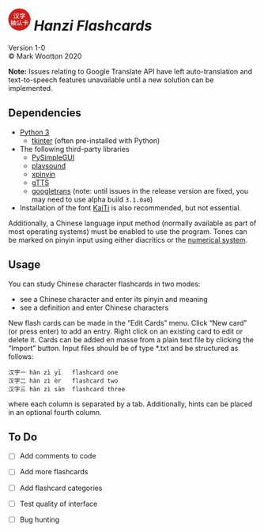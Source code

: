 # *<img src='.icon/icon.png' width='45' title='Hanzi Flashcards'> Hanzi Flashcards*

Version 1-0  
© Mark Wootton 2020

**Note:** Issues relating to Google Translate API have left auto-translation and text-to-speech features unavailable until a new solution can be implemented.

## Dependencies

* [Python 3](https://www.python.org)
  * [tkinter](https://docs.python.org/3/library/tkinter.html) (often pre-installed with Python)
* The following third-party libraries
  * [PySimpleGUI](https://pysimplegui.readthedocs.io/en/latest/)
  * [playsound](https://pypi.org/project/playsound)
  * [xpinyin](https://pypi.org/project/xpinyin)
  * [gTTS](https://pypi.org/project/gTTS)
  * [googletrans](https://pypi.org/project/googletrans) (note: until issues in the release version are fixed, you may need to use alpha build `3.1.0a0`)
* Installation of the font [KaiTi](https://fontzone.net/font-download/kaiti) is also recommended, but not essential.

Additionally, a Chinese language input method (normally available as part of most operating systems) must be enabled to use the program. Tones can be marked on pinyin input using either diacritics or the [numerical system](https://resources.allsetlearning.com/pronwiki/images/8/85/4-Tones_standard_cropped.png).

## Usage

You can study Chinese character flashcards in two modes:

* see a Chinese character and enter its pinyin and meaning
* see a definition and enter Chinese characters

New flash cards can be made in the “Edit Cards” menu. Click “New card” (or press enter) to add an entry. Right click on an existing card to edit or delete it. Cards can be added en masse from a plain text file by clicking the “Import” button. Input files should be of type *.txt and be structured as follows:

```
汉字一	hàn zì yī	flashcard one
汉字二	hàn zì èr	flashcard two
汉字三	hàn zì sān	flashcard three
```

where each column is separated by a tab. Additionally, hints can be placed in an optional fourth column.

## To Do

- [ ] Add comments to code
- [ ] Add more flashcards
- [ ] Add flashcard categories
- [ ] Test quality of interface
- [ ] Bug hunting




